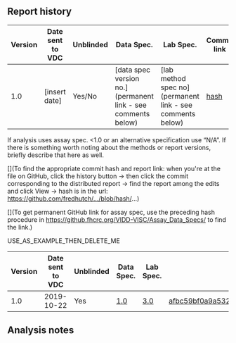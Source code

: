 ## Report history

| **Version** | **Date sent to VDC**| **Unblinded** | **Data Spec.**|**Lab Spec.** | **Commit link** |
|------------------|-----------------|------------------|-----------------|------------------|-----------------|
|1.0 | [insert date] | Yes/No |[data spec version no.](permanent link - see comments below) | [lab method spec no](permanent link - see comments below) | [hash](https://github.com/fredhutch/...) |

If analysis uses assay spec. <1.0 or an alternative specification use “N/A”. If there is something worth noting about the methods or report versions, briefly describe that here as well.

[](To find the appropriate commit hash and report link: when you're at the file on GitHub, click the history button -> then click the commit corresponding to the distributed report -> find the report among the edits and click View -> hash is in the url: https://github.com/fredhutch/.../blob/hash/...)

[](To get permanent GitHub link for assay spec, use the preceding hash procedure in https://github.fhcrc.org/VIDD-VISC/Assay_Data_Specs/ to find the link.)


USE_AS_EXAMPLE_THEN_DELETE_ME


| **Version** | **Date sent to VDC**| **Unblinded** | **Data Spec.**|**Lab Spec.** | **Commit link** |
|------------------|-----------------|------------------|-----------------|------------------|-----------------|
|1.0 | 2019-10-22 | Yes | [1.0](https://github.com/FredHutch/VISC-Assay-Methods/blob/dc48c4a719e577a313c22a2d97701d6a676595c5/Assay_Data_Specs/BAMA/serum_bama.md) | [3.0](https://github.com/FredHutch/VISC-Assay-Methods/blob/dc48c4a719e577a313c22a2d97701d6a676595c5/Lab_Methods/BAMA_Lab_Methods.md)| [afbc59bf0a9a532d5edf62d59985ba8ce2f8c1e8](https://github.com/FredHutch/McElrath749Analysis/blob/afbc59bf0a9a532d5edf62d59985ba8ce2f8c1e8/BAMA/BAMA_IgG_pt_report/BAMA_IgG_pt_report.pdf) |


## Analysis notes

